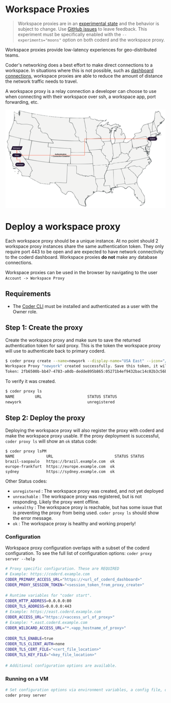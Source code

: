 # Workspace Proxies

> Workspace proxies are in an [experimental state](../contributing/feature-stages.md#experimental-features) and the behavior is subject to change. Use [GitHub issues](https://github.com/coder/coder) to leave feedback. This experiment must be specifically enabled with the `--experiments="moons"` option on both coderd and the workspace proxy.

Workspace proxies provide low-latency experiences for geo-distributed teams.

Coder's networking does a best effort to make direct connections to a workspace. In situations where this is not possible, such as [dashboard connections](../networking/README.md#dashboard-connections), workspace proxies are able to reduce the amount of distance the network traffic needs to travel.

A workspace proxy is a relay connection a developer can choose to use when connecting with their workspace over ssh, a workspace app, port forwarding, etc.

<!-- TODO: Might want to modify this diagram? -->

![ProxyDiagram](../images/workspaceproxy/proxydiagram.png)

# Deploy a workspace proxy

Each workspace proxy should be a unique instance. At no point should 2 workspace proxy instances share the same authentication token. They only require port 443 to be open and are expected to have network connectivity to the coderd dashboard. Workspace proxies **do not** make any database connections.

Workspace proxies can be used in the browser by navigating to the user `Account -> Workspace Proxy`

## Requirements

- The [Coder CLI](../cli.md) must be installed and authenticated as a user with the Owner role.

## Step 1: Create the proxy

Create the workspace proxy and make sure to save the returned authentication token for said proxy. This is the token the workspace proxy will use to authenticate back to primary coderd.

```bash
$ coder proxy create --name=newyork --display-name="USA East" --icon="/emojis/2194.png"
Workspace Proxy "newyork" created successfully. Save this token, it will not be shown again.
Token: 2fb6500b-bb47-4783-a0db-dedde895b865:05271b4ef9432bac14c02b3c56b5a2d7f05453718a1f85ba7e772c0a096c7175
```

To verify it was created.

```bash
$ coder proxy ls
NAME         URL                    STATUS STATUS
newyork                             unregistered
```

## Step 2: Deploy the proxy

Deploying the workspace proxy will also register the proxy with coderd and make the workspace proxy usable. If the proxy deployment is successful, `coder proxy ls` will show an `ok` status code:

```
$ coder proxy lsPM
NAME              URL                           STATUS STATUS
brazil-saopaulo   https://brazil.example.com  ok
europe-frankfurt  https://europe.example.com  ok
sydney            https://sydney.example.com  ok
```

Other Status codes:

- `unregistered` : The workspace proxy was created, and not yet deployed
- `unreachable` : The workspace proxy was registered, but is not responding. Likely the proxy went offline.
- `unhealthy` : The workspace proxy is reachable, but has some issue that is preventing the proxy from being used. `coder proxy ls` should show the error message.
- `ok` : The workspace proxy is healthy and working properly!

### Configuration

<!--
 I am not sure the best way to present this.
 Ideally in the future we can auto sync some of the settings with coderd.
 -->

Workspace proxy configuration overlaps with a subset of the coderd configuration. To see the full list of configuration options: `coder proxy server --help`

```bash
# Proxy specific configuration. These are REQUIRED
# Example: https://coderd.example.com
CODER_PRIMARY_ACCESS_URL="https://<url_of_coderd_dashboard>"
CODER_PROXY_SESSION_TOKEN="<session_token_from_proxy_create>"

# Runtime variables for "coder start".
CODER_HTTP_ADDRESS=0.0.0.0:80
CODER_TLS_ADDRESS=0.0.0.0:443
# Example: https://east.coderd.example.com
CODER_ACCESS_URL="https://<access_url_of_proxy>"
# Example: *.east.coderd.example.com
CODER_WILDCARD_ACCESS_URL="*.<app_hostname_of_proxy>"

CODER_TLS_ENABLE=true
CODER_TLS_CLIENT_AUTH=none
CODER_TLS_CERT_FILE="<cert_file_location>"
CODER_TLS_KEY_FILE="<key_file_location>"

# Additional configuration options are available.
```

### Running on a VM

```bash
# Set configuration options via environment variables, a config file, or cmd flags
coder proxy server
```

<!-- Additional run options? -->
